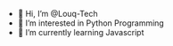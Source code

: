 - 👋 Hi, I’m @Louq-Tech
- 👀 I’m interested in Python Programming
- 🌱 I’m currently learning Javascript

<!---
Louq-Tech/Louq-Tech is a ✨ special ✨ repository because its `README.md` (this file) appears on your GitHub profile.
You can click the Preview link to take a look at your changes.
--->
